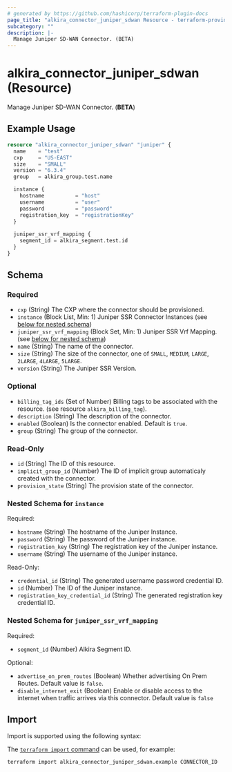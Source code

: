 ```yaml
---
# generated by https://github.com/hashicorp/terraform-plugin-docs
page_title: "alkira_connector_juniper_sdwan Resource - terraform-provider-alkira"
subcategory: ""
description: |-
  Manage Juniper SD-WAN Connector. (BETA)
---
```


# alkira_connector_juniper_sdwan (Resource)

Manage Juniper SD-WAN Connector. (**BETA**)

## Example Usage

```terraform
resource "alkira_connector_juniper_sdwan" "juniper" {
  name    = "test"
  cxp     = "US-EAST"
  size    = "SMALL"
  version = "6.3.4"
  group   = alkira_group.test.name

  instance {
    hostname          = "host"
    username          = "user"
    password          = "password"
    registration_key  = "registrationKey"
  }
  
  juniper_ssr_vrf_mapping {
    segment_id = alkira_segment.test.id
  }
}
```

<!-- schema generated by tfplugindocs -->
## Schema

### Required

- `cxp` (String) The CXP where the connector should be provisioned.
- `instance` (Block List, Min: 1) Juniper SSR Connector Instances (see [below for nested schema](#nestedblock--instance))
- `juniper_ssr_vrf_mapping` (Block Set, Min: 1) Juniper SSR Vrf Mapping. (see [below for nested schema](#nestedblock--juniper_ssr_vrf_mapping))
- `name` (String) The name of the connector.
- `size` (String) The size of the connector, one of `SMALL`, `MEDIUM`, `LARGE`, `2LARGE`, `4LARGE`, `5LARGE`.
- `version` (String) The Juniper SSR Version.

### Optional

- `billing_tag_ids` (Set of Number) Billing tags to be associated with the resource. (see resource `alkira_billing_tag`).
- `description` (String) The description of the connector.
- `enabled` (Boolean) Is the connector enabled. Default is `true`.
- `group` (String) The group of the connector.

### Read-Only

- `id` (String) The ID of this resource.
- `implicit_group_id` (Number) The ID of implicit group automaticaly created with the connector.
- `provision_state` (String) The provision state of the connector.

<a id="nestedblock--instance"></a>
### Nested Schema for `instance`

Required:

- `hostname` (String) The hostname of the Juniper Instance.
- `password` (String) The password of the Juniper instance.
- `registration_key` (String) The registration key of the Juniper instance.
- `username` (String) The username of the Juniper instance.

Read-Only:

- `credential_id` (String) The generated username password credential ID.
- `id` (Number) The ID of the Juniper instance.
- `registration_key_credential_id` (String) The generated registration key credential ID.


<a id="nestedblock--juniper_ssr_vrf_mapping"></a>
### Nested Schema for `juniper_ssr_vrf_mapping`

Required:

- `segment_id` (Number) Alkira Segment ID.

Optional:

- `advertise_on_prem_routes` (Boolean) Whether advertising On Prem Routes. Default value is `false`.
- `disable_internet_exit` (Boolean) Enable or disable access to the internet when traffic arrives via this connector. Default value is `false`

## Import

Import is supported using the following syntax:

The [`terraform import` command](https://developer.hashicorp.com/terraform/cli/commands/import) can be used, for example:

```shell
terraform import alkira_connector_juniper_sdwan.example CONNECTOR_ID
```
